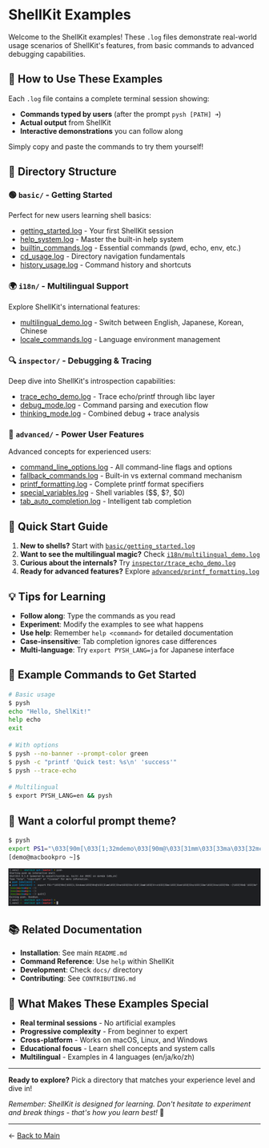 # ShellKit Examples

Welcome to the ShellKit examples! These `.log` files demonstrate real-world usage scenarios of ShellKit's features, from basic commands to advanced debugging capabilities.


## 📖 How to Use These Examples

Each `.log` file contains a complete terminal session showing:
- **Commands typed by users** (after the prompt `pysh [PATH] ➜`)
- **Actual output** from ShellKit
- **Interactive demonstrations** you can follow along

Simply copy and paste the commands to try them yourself!


## 📂 Directory Structure

### 🟢 `basic/` - Getting Started
Perfect for new users learning shell basics:

- [getting_started.log](./basic/getting_started.log) - Your first ShellKit session
- [help_system.log](./basic/help_system.log) - Master the built-in help system  
- [builtin_commands.log](./basic/builtin_commands.log) - Essential commands (pwd, echo, env, etc.)
- [cd_usage.log](./basic/cd_usage.log) - Directory navigation fundamentals
- [history_usage.log](./basic/history_usage.log) - Command history and shortcuts

### 🌍 `i18n/` - Multilingual Support
Explore ShellKit's international features:

- [multilingual_demo.log](./i18n/multilingual_demo.log) - Switch between English, Japanese, Korean, Chinese
- [locale_commands.log](./i18n/locale_commands.log) - Language environment management

### 🔍 `inspector/` - Debugging & Tracing
Deep dive into ShellKit's introspection capabilities:

- [trace_echo_demo.log](./inspector/trace_echo_demo.log) - Trace echo/printf through libc layer
- [debug_mode.log](./inspector/debug_mode.log) - Command parsing and execution flow
- [thinking_mode.log](./inspector/thinking_mode.log) - Combined debug + trace analysis

### 🚀 `advanced/` - Power User Features
Advanced concepts for experienced users:

- [command_line_options.log](./advanced/command_line_options.log) - All command-line flags and options
- [fallback_commands.log](./advanced/fallback_commands.log) - Built-in vs external command mechanism
- [printf_formatting.log](./advanced/printf_formatting.log) - Complete printf format specifiers
- [special_variables.log](./advanced/special_variables.log) - Shell variables ($$, $?, $0)
- [tab_auto_completion.log](./advanced/tab_auto_completion.log) - Intelligent tab completion


## 🎯 Quick Start Guide

1. **New to shells?** Start with [`basic/getting_started.log`](basic/getting_started.log)
2. **Want to see the multilingual magic?** Check [`i18n/multilingual_demo.log`](i18n/multilingual_demo.log)
3. **Curious about the internals?** Try [`inspector/trace_echo_demo.log`](inspector/trace_echo_demo.log)
4. **Ready for advanced features?** Explore [`advanced/printf_formatting.log`](advanced/printf_formatting.log)


## 💡 Tips for Learning

- **Follow along**: Type the commands as you read
- **Experiment**: Modify the examples to see what happens
- **Use help**: Remember `help <command>` for detailed documentation
- **Case-insensitive**: Tab completion ignores case differences
- **Multi-language**: Try `export PYSH_LANG=ja` for Japanese interface


## 🔧 Example Commands to Get Started

```bash
# Basic usage
$ pysh
echo "Hello, ShellKit!"
help echo
exit

# With options
$ pysh --no-banner --prompt-color green
$ pysh -c "printf 'Quick test: %s\n' 'success'"
$ pysh --trace-echo

# Multilingual
$ export PYSH_LANG=en && pysh
```


## 🎨 Want a colorful prompt theme?

```bash
$ pysh
export PS1="\033[90m[\033[1;32mdemo\033[90m@\033[31mm\033[33ma\033[32mc\033[36mb\033[34mo\033[35mo\033[31mk\033[33mp\033[32mr\033[34mo\033[90m ~]\033[90m$ \033[0m"
[demo@macbookpro ~]$ 
```
![img.png](assets/img.png)


## 📚 Related Documentation

- **Installation**: See main `README.md`
- **Command Reference**: Use `help` within ShellKit
- **Development**: Check `docs/` directory
- **Contributing**: See `CONTRIBUTING.md`


## 🌟 What Makes These Examples Special

- **Real terminal sessions** - No artificial examples
- **Progressive complexity** - From beginner to expert
- **Cross-platform** - Works on macOS, Linux, and Windows
- **Educational focus** - Learn shell concepts and system calls
- **Multilingual** - Examples in 4 languages (en/ja/ko/zh)

---

**Ready to explore?** Pick a directory that matches your experience level and dive in! 

*Remember: ShellKit is designed for learning. Don't hesitate to experiment and break things - that's how you learn best!* 🚀

---

← [Back to Main](../README.md)
